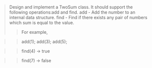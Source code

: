 >Design and implement a TwoSum class. It should support the following operations:add and find.
add - Add the number to an internal data structure.
find - Find if there exists any pair of numbers which sum is equal to the value.
>>For example,

>>add(1); add(3); add(5);

>>find(4) -> true

>>find(7) -> false

